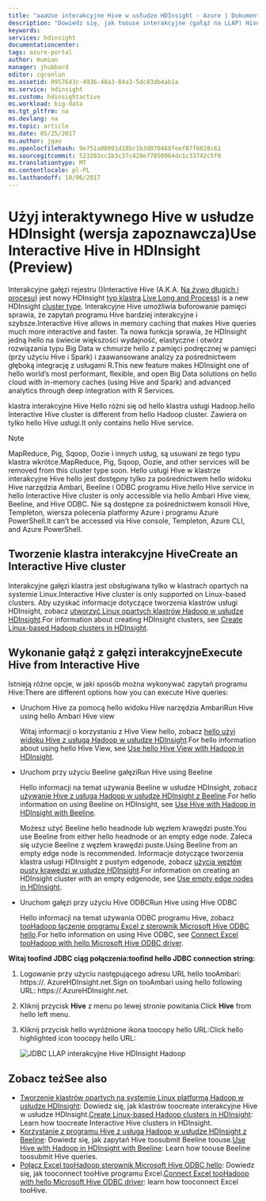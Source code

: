 ```yaml
---
title: "aaaUse interakcyjne Hive w usłudze HDInsight - Azure | Dokumentacja firmy Microsoft"
description: "Dowiedz się, jak toouse interakcyjne (gałąź na LLAP) Hive w usłudze HDInsight."
keywords: 
services: hdinsight
documentationcenter: 
tags: azure-portal
author: mumian
manager: jhubbard
editor: cgronlun
ms.assetid: 0957643c-4936-48a3-84a3-5dc83db4ab1a
ms.service: hdinsight
ms.custom: hdinsightactive
ms.workload: big-data
ms.tgt_pltfrm: na
ms.devlang: na
ms.topic: article
ms.date: 05/25/2017
ms.author: jgao
ms.openlocfilehash: 9e751a08091d18bc1b3d070468feef87f6828c61
ms.sourcegitcommit: 523283cc1b3c37c428e77850964dc1c33742c5f0
ms.translationtype: MT
ms.contentlocale: pl-PL
ms.lasthandoff: 10/06/2017
---
```

# <a name="use-interactive-hive-in-hdinsight-preview"></a><span data-ttu-id="453d5-103">Użyj interaktywnego Hive w usłudze HDInsight (wersja zapoznawcza)</span><span class="sxs-lookup"><span data-stu-id="453d5-103">Use Interactive Hive in HDInsight (Preview)</span></span>
<span data-ttu-id="453d5-104">Interakcyjne gałęzi rejestru ()</span><span class="sxs-lookup"><span data-stu-id="453d5-104">Interactive Hive (A.K.A.</span></span> <span data-ttu-id="453d5-105">[Na żywo długich i procesu](https://cwiki.apache.org/confluence/display/Hive/LLAP)) jest nowy HDInsight [typ klastra](hdinsight-hadoop-provision-linux-clusters.md#cluster-types).</span><span class="sxs-lookup"><span data-stu-id="453d5-105">[Live Long and Process](https://cwiki.apache.org/confluence/display/Hive/LLAP)) is a new HDInsight [cluster type](hdinsight-hadoop-provision-linux-clusters.md#cluster-types).</span></span>  <span data-ttu-id="453d5-106">Interakcyjne Hive umożliwia buforowanie pamięci sprawia, że zapytań programu Hive bardziej interakcyjne i szybsze.</span><span class="sxs-lookup"><span data-stu-id="453d5-106">Interactive Hive allows in memory caching that makes Hive queries much more interactive and faster.</span></span> <span data-ttu-id="453d5-107">Ta nowa funkcja sprawia, że HDInsight jedną hello na świecie większości wydajność, elastyczne i otwórz rozwiązania typu Big Data w chmurze hello z pamięci podręcznej w pamięci (przy użyciu Hive i Spark) i zaawansowane analizy za pośrednictwem głęboką integrację z usługami R.</span><span class="sxs-lookup"><span data-stu-id="453d5-107">This new feature makes HDInsight one of hello world’s most performant, flexible, and open Big Data solutions on hello cloud with in-memory caches (using Hive and Spark) and advanced analytics through deep integration with R Services.</span></span> 

<span data-ttu-id="453d5-108">klastra interakcyjne Hive Hello różni się od hello klastra usługi Hadoop.</span><span class="sxs-lookup"><span data-stu-id="453d5-108">hello Interactive Hive cluster is different from hello Hadoop cluster.</span></span> <span data-ttu-id="453d5-109">Zawiera on tylko hello Hive usługi.</span><span class="sxs-lookup"><span data-stu-id="453d5-109">It only contains hello Hive service.</span></span> 

> [!NOTE]
> <span data-ttu-id="453d5-110">MapReduce, Pig, Sqoop, Oozie i innych usług, są usuwani ze tego typu klastra wkrótce.</span><span class="sxs-lookup"><span data-stu-id="453d5-110">MapReduce, Pig, Sqoop, Oozie, and other services will be removed from this cluster type soon.</span></span>
> <span data-ttu-id="453d5-111">Hello usługi Hive w klastrze interakcyjne Hive hello jest dostępny tylko za pośrednictwem hello widoku Hive narzędzia Ambari, Beeline i ODBC programu Hive.</span><span class="sxs-lookup"><span data-stu-id="453d5-111">hello Hive service in hello Interactive Hive cluster is only accessible via hello Ambari Hive view, Beeline, and Hive ODBC.</span></span> <span data-ttu-id="453d5-112">Nie są dostępne za pośrednictwem konsoli Hive, Templeton, wiersza polecenia platformy Azure i programu Azure PowerShell.</span><span class="sxs-lookup"><span data-stu-id="453d5-112">It can’t be accessed via Hive console, Templeton, Azure CLI, and Azure PowerShell.</span></span> 
> 
> 

## <a name="create-an-interactive-hive-cluster"></a><span data-ttu-id="453d5-113">Tworzenie klastra interakcyjne Hive</span><span class="sxs-lookup"><span data-stu-id="453d5-113">Create an Interactive Hive cluster</span></span>
<span data-ttu-id="453d5-114">Interakcyjne gałęzi klastra jest obsługiwana tylko w klastrach opartych na systemie Linux.</span><span class="sxs-lookup"><span data-stu-id="453d5-114">Interactive Hive cluster is only supported on Linux-based clusters.</span></span> <span data-ttu-id="453d5-115">Aby uzyskać informacje dotyczące tworzenia klastrów usługi HDInsight, zobacz [utworzyć Linux opartych klastrów Hadoop w usłudze HDInsight](hdinsight-hadoop-provision-linux-clusters.md).</span><span class="sxs-lookup"><span data-stu-id="453d5-115">For information about creating HDInsight clusters, see [Create Linux-based Hadoop clusters in HDInsight](hdinsight-hadoop-provision-linux-clusters.md).</span></span>

## <a name="execute-hive-from-interactive-hive"></a><span data-ttu-id="453d5-116">Wykonanie gałąź z gałęzi interakcyjne</span><span class="sxs-lookup"><span data-stu-id="453d5-116">Execute Hive from Interactive Hive</span></span>
<span data-ttu-id="453d5-117">Istnieją różne opcje, w jaki sposób można wykonywać zapytań programu Hive:</span><span class="sxs-lookup"><span data-stu-id="453d5-117">There are different options how you can execute Hive queries:</span></span>

* <span data-ttu-id="453d5-118">Uruchom Hive za pomocą hello widoku Hive narzędzia Ambari</span><span class="sxs-lookup"><span data-stu-id="453d5-118">Run Hive using hello Ambari Hive view</span></span>
  
    <span data-ttu-id="453d5-119">Witaj informacji o korzystaniu z Hive View hello, zobacz [hello użyj widoku Hive z usługą Hadoop w usłudze HDInsight](hdinsight-hadoop-use-hive-ambari-view.md).</span><span class="sxs-lookup"><span data-stu-id="453d5-119">For hello information about using hello Hive View, see [Use hello Hive View with Hadoop in HDInsight](hdinsight-hadoop-use-hive-ambari-view.md).</span></span>
* <span data-ttu-id="453d5-120">Uruchom przy użyciu Beeline gałęzi</span><span class="sxs-lookup"><span data-stu-id="453d5-120">Run Hive using Beeline</span></span>
  
    <span data-ttu-id="453d5-121">Hello informacji na temat używania Beeline w usłudze HDInsight, zobacz [używanie Hive z usługą Hadoop w usłudze HDInsight z Beeline](hdinsight-hadoop-use-hive-beeline.md).</span><span class="sxs-lookup"><span data-stu-id="453d5-121">For hello information on using Beeline on HDInsight, see [Use Hive with Hadoop in HDInsight with Beeline](hdinsight-hadoop-use-hive-beeline.md).</span></span>
  
    <span data-ttu-id="453d5-122">Możesz użyć Beeline hello headnode lub węzłem krawędzi puste.</span><span class="sxs-lookup"><span data-stu-id="453d5-122">You use Beeline from either hello headnode or an empty edge node.</span></span>  <span data-ttu-id="453d5-123">Zaleca się użycie Beeline z węzłem krawędzi puste.</span><span class="sxs-lookup"><span data-stu-id="453d5-123">Using Beeline from an empty edge node is recommended.</span></span>  <span data-ttu-id="453d5-124">Informacje dotyczące tworzenia klastra usługi HDInsight z pustym edgenode, zobacz [użycia węzłów pusty krawędzi w usłudze HDInsight](hdinsight-apps-use-edge-node.md).</span><span class="sxs-lookup"><span data-stu-id="453d5-124">For information on creating an HDInsight cluster with an empty edgenode, see [Use empty edge nodes in HDInsight](hdinsight-apps-use-edge-node.md).</span></span>
* <span data-ttu-id="453d5-125">Uruchom gałęzi przy użyciu Hive ODBC</span><span class="sxs-lookup"><span data-stu-id="453d5-125">Run Hive using Hive ODBC</span></span>
  
    <span data-ttu-id="453d5-126">Hello informacji na temat używania ODBC programu Hive, zobacz [tooHadoop łączenie programu Excel z sterownik Microsoft Hive ODBC hello](hdinsight-connect-excel-hive-odbc-driver.md).</span><span class="sxs-lookup"><span data-stu-id="453d5-126">For hello information on using Hive ODBC, see [Connect Excel tooHadoop with hello Microsoft Hive ODBC driver](hdinsight-connect-excel-hive-odbc-driver.md).</span></span>

<span data-ttu-id="453d5-127">**Witaj toofind JDBC ciąg połączenia:**</span><span class="sxs-lookup"><span data-stu-id="453d5-127">**toofind hello JDBC connection string:**</span></span>

1. <span data-ttu-id="453d5-128">Logowanie przy użyciu następującego adresu URL hello tooAmbari: https://<ClusterName>. AzureHDInsight.net.</span><span class="sxs-lookup"><span data-stu-id="453d5-128">Sign on tooAmbari using hello following URL: https://<ClusterName>.AzureHDInsight.net.</span></span>
2. <span data-ttu-id="453d5-129">Kliknij przycisk **Hive** z menu po lewej stronie powitania.</span><span class="sxs-lookup"><span data-stu-id="453d5-129">Click **Hive** from hello left menu.</span></span>
3. <span data-ttu-id="453d5-130">Kliknij przycisk hello wyróżnione ikona toocopy hello URL:</span><span class="sxs-lookup"><span data-stu-id="453d5-130">Click hello highlighted icon toocopy hello URL:</span></span>
   
   ![JDBC LLAP interakcyjne Hive HDInsight Hadoop](./media/hdinsight-hadoop-use-interactive-hive/hdinsight-hadoop-use-interactive-hive-jdbc.png)

## <a name="see-also"></a><span data-ttu-id="453d5-132">Zobacz też</span><span class="sxs-lookup"><span data-stu-id="453d5-132">See also</span></span>
* <span data-ttu-id="453d5-133">[Tworzenie klastrów opartych na systemie Linux platformą Hadoop w usłudze HDInsight](hdinsight-hadoop-provision-linux-clusters.md): Dowiedz się, jak klastrów toocreate interakcyjne Hive w usłudze HDInsight.</span><span class="sxs-lookup"><span data-stu-id="453d5-133">[Create Linux-based Hadoop clusters in HDInsight](hdinsight-hadoop-provision-linux-clusters.md): Learn how toocreate Interactive Hive clusters in HDInsight.</span></span>
* <span data-ttu-id="453d5-134">[Korzystanie z programu Hive z usługą Hadoop w usłudze HDInsight z Beeline](hdinsight-hadoop-use-hive-beeline.md): Dowiedz się, jak zapytań Hive toosubmit Beeline toouse.</span><span class="sxs-lookup"><span data-stu-id="453d5-134">[Use Hive with Hadoop in HDInsight with Beeline](hdinsight-hadoop-use-hive-beeline.md): Learn how toouse Beeline toosubmit Hive queries.</span></span>
* <span data-ttu-id="453d5-135">[Połącz Excel tooHadoop sterownik Microsoft Hive ODBC hello](hdinsight-connect-excel-hive-odbc-driver.md): Dowiedz się, jak tooconnect tooHive programu Excel.</span><span class="sxs-lookup"><span data-stu-id="453d5-135">[Connect Excel tooHadoop with hello Microsoft Hive ODBC driver](hdinsight-connect-excel-hive-odbc-driver.md): learn how tooconnect Excel tooHive.</span></span>

